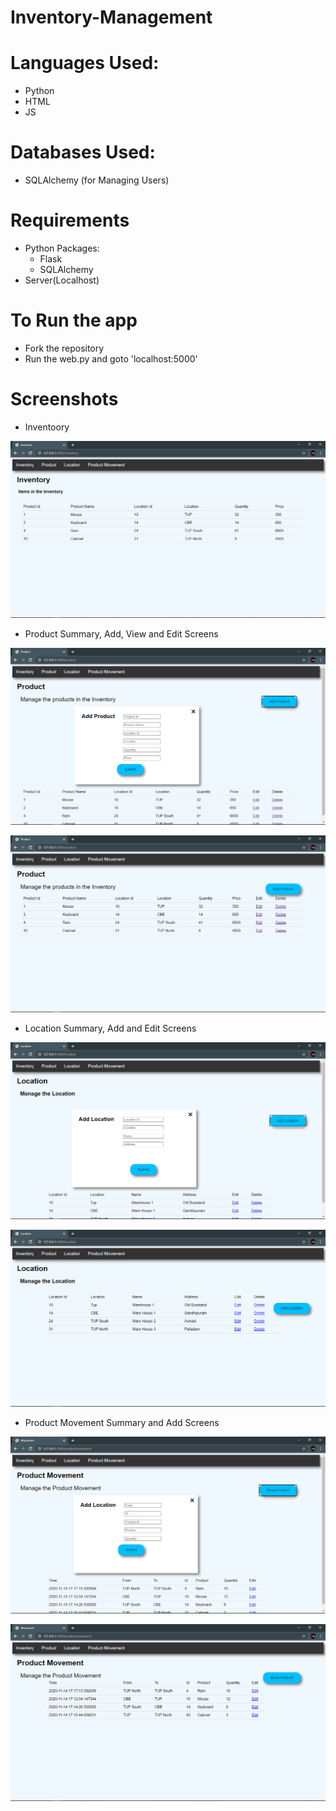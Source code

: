 # Inventory-Management

# Languages Used:
- Python
- HTML
- JS

# Databases Used:
- SQLAlchemy (for Managing Users)

# Requirements
- Python Packages:
  - Flask
  - SQLAlchemy
- Server(Localhost)

# To Run the app
- Fork the repository
- Run the web.py and goto 'localhost:5000'
  
# Screenshots

- Inventoory

![Image description](https://github.com/venkat102/Inventory-Management/blob/main/Screenshot/Screenshot%20(66).png)

 
- Product Summary, Add, View and Edit Screens

![Image description](https://github.com/venkat102/Inventory-Management/blob/main/Screenshot/Screenshot%20(67).png)

![Image description](https://github.com/venkat102/Inventory-Management/blob/main/Screenshot/Screenshot%20(68).png)

- Location Summary, Add and Edit Screens

![Image description](https://github.com/venkat102/Inventory-Management/blob/main/Screenshot/Screenshot%20(69).png)

![Image description](https://github.com/venkat102/Inventory-Management/blob/main/Screenshot/Screenshot%20(70).png)

- Product Movement Summary and Add Screens

![Image description](https://github.com/venkat102/Inventory-Management/blob/main/Screenshot/Screenshot%20(71).png)

![Image description](https://github.com/venkat102/Inventory-Management/blob/main/Screenshot/Screenshot%20(72).png)
